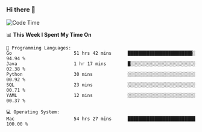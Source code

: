 ### Hi there 👋

<!--
**CrazyCollin/crazycollin** is a ✨ _special_ ✨ repository because its `README.md` (this file) appears on your GitHub profile.

Here are some ideas to get you started:

- 🔭 I’m currently working on ...
- 🌱 I’m currently learning ...
- 👯 I’m looking to collaborate on ...
- 🤔 I’m looking for help with ...
- 💬 Ask me about ...
- 📫 How to reach me: ...
- 😄 Pronouns: ...
- ⚡ Fun fact: ...
-->

<!--START_SECTION:waka-->
![Code Time](http://img.shields.io/badge/Code%20Time-2%2C374%20hrs%2042%20mins-blue)

📊 **This Week I Spent My Time On** 

```text
💬 Programming Languages: 
Go                       51 hrs 42 mins      ████████████████████████░   94.94 % 
Java                     1 hr 17 mins        █░░░░░░░░░░░░░░░░░░░░░░░░   02.38 % 
Python                   30 mins             ░░░░░░░░░░░░░░░░░░░░░░░░░   00.92 % 
SQL                      23 mins             ░░░░░░░░░░░░░░░░░░░░░░░░░   00.71 % 
YAML                     12 mins             ░░░░░░░░░░░░░░░░░░░░░░░░░   00.37 % 

💻 Operating System: 
Mac                      54 hrs 27 mins      █████████████████████████   100.00 % 
```


<!--END_SECTION:waka-->
